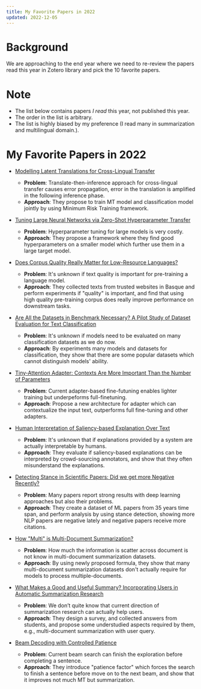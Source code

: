 ```yaml
---
title: My Favorite Papers in 2022
updated: 2022-12-05
---
```


# Background

We are approaching to the end year where we need to re-review the papers read this year in Zotero library and pick the 10 favorite papers.

# Note

- The list below contains papers *I read* this year, not published this year.
- The order in the list is arbitrary.
- The list is highly biased by my preference (I read many in summarization and multilingual domain.).


# My Favorite Papers in 2022

- [Modelling Latent Translations for Cross-Lingual Transfer](https://arxiv.org/abs/2107.11353)
  - **Problem**: Translate-then-inference approach for cross-lingual transfer causes error propagation, error in the translation is amplified in the following inference phase.
  - **Approach**: They propose to train MT model and classification model jointly by using Minimum Risk Training framework.

- [Tuning Large Neural Networks via Zero-Shot Hyperparameter Transfer](https://openreview.net/forum?id=Bx6qKuBM2AD)
  - **Problem**: Hyperparameter tuning for large models is very costly.
  - **Approach**: They propose a framework where they find good hyperparameters on a smaller model which further use them in a large target model.

- [Does Corpus Quality Really Matter for Low-Resource Languages?](http://arxiv.org/abs/2203.08111)
  - **Problem**: It's unknown if text quality is important for pre-training a language model.
  - **Approach**: They collected texts from trusted websites in Basque and perform experiments if "quality" is important, and find that using high quality pre-training corpus does really improve performance on downstream tasks.

- [Are All the Datasets in Benchmark Necessary? A Pilot Study of Dataset Evaluation for Text Classification](https://aclanthology.org/2022.naacl-main.213)
  - **Problem**: It's unknown if models need to be evaluated on many classification datasets as we do now.
  - **Approach**: By experiments many models and datasets for classification, they show that there are some popular datasets which cannot distinguish models' ability.

- [Tiny-Attention Adapter: Contexts Are More Important Than the Number of Parameters](http://arxiv.org/abs/2211.01979)
  - **Problem**: Current adapter-based fine-futuning enables lighter training but underpeforms full-finetuning.
  - **Approach**: Propose a new architecture for adapter which can contextualize the input text, outperforms full fine-tuning and other adapters.

- [Human Interpretation of Saliency-based Explanation Over Text](https://arxiv.org/abs/2201.11569)
  - **Problem**: It's unknown that if explanations provided by a system are actually interpretable by humans.
  - **Approach**: They evaluate if saliency-based explanations can be interpreted by crowd-sourcing annotators, and show that they often misunderstand the explanations.

- [Detecting Stance in Scientific Papers: Did we get more Negative Recently?](http://arxiv.org/abs/2202.13610)
  - **Problem**: Many papers report strong results with deep learning approaches but also their problems.
  - **Approach**: They create a dataset of ML papers from 35 years time span, and perform analysis by using stance detection, showing more NLP papers are negative lately and negative papers receive more citations.

- [How "Multi" is Multi-Document Summarization?](http://arxiv.org/abs/2210.12688)
  - **Problem**: How much the information is scatter across document is not know in multi-document summarization datasets.
  - **Approach**: By using newly proposed formula, they show that many multi-document summarization datasets don't actually require for models to process multiple-documents.

- [What Makes a Good and Useful Summary? Incorporating Users in Automatic Summarization Research](https://aclanthology.org/2022.naacl-main.4/)
  - **Problem**: We don’t quite know that current direction of summarization research can actually help users.
  - **Approach**: They design a survey, and collected answers from students, and propose some understudied aspects required by them, e.g., multi-document summarization with user query.

- [Beam Decoding with Controlled Patience](http://arxiv.org/abs/2204.05424)
  - **Problem**: Current beam search can finish the exploration before completing a sentence.
  - **Approach**: They introduce "patience factor" which forces the search to finish a sentence before move on to the next beam, and show that it improves not much MT but summarization.
